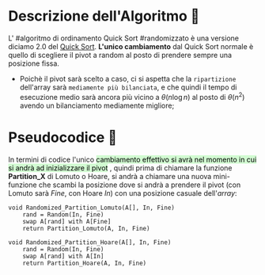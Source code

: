 # Descrizione dell'Algoritmo 📃
L' #algoritmo di ordinamento Quick Sort #randomizzato è una versione diciamo 2.0 del [Quick Sort](obsidian://open?vault=obsidian-git-sync&file=Algoritmi%20e%20Strutture%20Dati%2F1.%20%F0%9F%A7%91%E2%80%8D%F0%9F%92%BB%20Algoritmi%2F%F0%9F%9F%A4%20Sorting%2F5.%20Quick%20Sort%20(D%26I)).
**L'unico cambiamento** dal Quick Sort normale è quello di scegliere il pivot a random al posto di prendere sempre una posizione fissa.
- Poichè il pivot sarà scelto a caso, ci si aspetta che la `ripartizione` dell'array sarà `mediamente più bilanciata`, e che quindi il tempo di esecuzione medio sarà ancora più vicino a $θ(n\log n)$ al posto di $θ(n^2)$ avendo un bilanciamento mediamente migliore;
# Pseudocodice 🧬
In termini di codice l'unico <mark style="background: #BBFABBA6;">cambiamento effettivo si avrà nel momento in cui si andrà ad inizializzare il pivot</mark> , quindi prima di chiamare la funzione **Partition_X** di Lomuto o Hoare, si andrà a chiamare una nuova mini-funzione che scambi la posizione dove si andrà a prendere il pivot (con Lomuto sarà $Fine$, con Hoare $In$) 
con una posizione casuale dell'*array*:

``` Pseudocodice TI:"Randomized_Partition_Lomuto" "FOLD"
void Randomized_Partition_Lomuto(A[], In, Fine)
	rand = Random(In, Fine)
	swap A[rand] with A[Fine]
	return Partition_Lomuto(A, In, Fine)
```

``` Pseudocodice TI:"Randomized_Partition_Hoare" "FOLD"
void Randomized_Partition_Hoare(A[], In, Fine)
	rand = Random(In, Fine)
	swap A[rand] with A[In]
	return Partition_Hoare(A, In, Fine)
```
